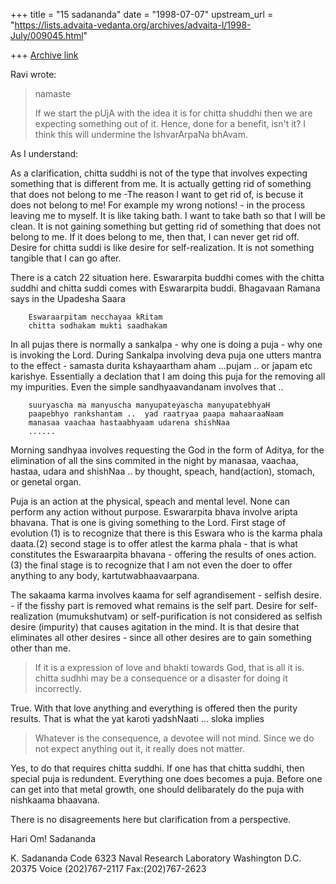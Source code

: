 +++
title = "15 sadananda"
date = "1998-07-07"
upstream_url = "https://lists.advaita-vedanta.org/archives/advaita-l/1998-July/009045.html"

+++
[Archive link](https://lists.advaita-vedanta.org/archives/advaita-l/1998-July/009045.html)

Ravi wrote:

>namaste
>
>If we start the pUjA with the idea it is for
>chitta shuddhi then we are expecting something out of it. Hence, done
>for a benefit, isn't it?  I think this will undermine the IshvarArpaNa
>bhAvam.

As I understand:

As a clarification, chitta suddhi is not of the type that involves
expecting something that is different from me.  It is actually getting rid
of something that does not belong to me -The reason I want to get rid of,
is becuse it does not belong to me!  For example my wrong notions!  - in
the process leaving me to myself.  It is like taking bath.  I want to take
bath so that I will be clean.  It is not gaining something but getting rid
of something that does not belong to me.   If it does belong to me, then
that, I can never get rid off.  Desire for chitta suddi is like desire for
self-realization. It is not something tangible that I can go after.

There is a catch 22 situation here.  Eswararpita buddhi comes with the
chitta suddhi and chitta suddi comes with Eswararpita buddi.
        Bhagavaan Ramana says in the Upadesha Saara

        Eswaraarpitam necchayaa kRitam
        chitta sodhakam mukti saadhakam

In all pujas there is normally a sankalpa - why one is doing a puja - why
one is invoking the Lord. During Sankalpa involving deva puja one utters
mantra to the effect -  samasta durita kshayaartham aham ...pujam .. or
japam etc karishye.
Essentially  a declation that I am doing this puja for the removing all my
impurities.  Even the simple sandhyaavandanam involves that ..

        suuryascha ma manyuscha manyupateyascha manyupatebhyaH
        paapebhyo rankshantam ..  yad raatryaa paapa mahaaraaNaam
        manasaa vaachaa hastaabhyaam udarena shishNaa
        ......
Morning sandhyaa involves requesting the God in the form of Aditya, for the
elimination of all the sins commited in the night by manasaa, vaachaa,
hastaa, udara and shishNaa .. by thought, speach, hand(action), stomach, or
genetal organ.

Puja is an action at the physical, speach and mental level.  None can
perform any action without purpose.  Eswararpita bhava involve aripta
bhavana.  That is one is giving something to the Lord.  First stage of
evolution (1) is to recognize that there is this Eswara who is the karma
phala daata.(2) second stage is to offer atlest the karma phala - that is
what constitutes the Eswaraarpita bhavana - offering the results of ones
action.  (3) the final stage is to recognize that I am not even the doer to
offer anything to any body, kartutwabhaavaarpana.

The sakaama karma involves kaama for self agrandisement - selfish desire. -
if the fisshy part is removed what remains is the self part. Desire for
self-realization (mumukshutvam) or self-purification is not considered as
selfish desire (impurity) that causes agitation in the mind.  It is that
desire that eliminates all other desires - since all other desires are to
gain something other than me.


>If it is a expression of love and bhakti towards God, that is all it is.
>chitta sudhhi may be a consequence or a disaster for doing it incorrectly.

True. With that love anything and everything is offered then the purity
results.
That is what the yat karoti yadshNaati ... sloka implies


>Whatever is the consequence, a devotee will not mind. Since we do not
>expect anything out it, it really does not matter.

Yes, to do that requires chitta suddhi.  If one has that chitta suddhi,
then special puja is redundent.  Everything one does becomes a puja.
Before one can get into that metal growth, one should delibarately do the
puja with nishkaama bhaavana.

There is no disagreements here but clarification from a perspective.

Hari Om!
Sadananda


K. Sadananda
Code 6323
Naval Research Laboratory
Washington D.C. 20375
Voice (202)767-2117
Fax:(202)767-2623

